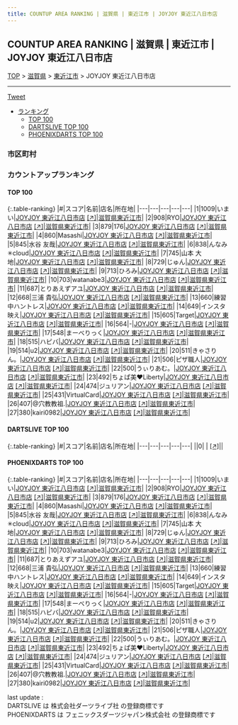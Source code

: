 ```yaml
---
title: COUNTUP AREA RANKING | 滋賀県 | 東近江市 | JOYJOY 東近江八日市店
---
```

## COUNTUP AREA RANKING | 滋賀県 | 東近江市 | JOYJOY 東近江八日市店

[TOP](/darts/rank/) > [滋賀県](/darts/rank/滋賀県/) > [東近江市](/darts/rank/滋賀県/東近江市/) > JOYJOY 東近江八日市店

___

<a href="https://twitter.com/share?ref_src=twsrc%5Etfw" data-text="COUNTUP AREA RANKING | 滋賀県東近江市JOYJOY 東近江八日市店" class="twitter-share-button" data-hashtags="DARTSLIVE,PHOENIXDARTS,darts,ダーツ" data-show-count="false">Tweet</a>

* [ランキング](#カウントアップランキング)
    * [TOP 100](#top-100)
    * [DARTSLIVE TOP 100](#dartslive-top-100)
    * [PHOENIXDARTS TOP 100](#phoenixdarts-top-100)

### 市区町村

<ul>

</ul>

### カウントアップランキング

#### TOP 100



{:.table-ranking}
|#|スコア|名前|店名|所在地|
|---|---|---|---|---|
|1|1009|<span class="rank-name-pd">いまい</span>|<a href="/darts/rank/shops/76844.html">JOYJOY 東近江八日市店</a> <a href="https://vs.phoenixdarts.com/jp/shop/shopDetailInfo/s_76844?s_seq=76844">[↗]</a>|<a href="/darts/rank/滋賀県/東近江市">滋賀県東近江市</a>|
|2|908|<span class="rank-name-pd">RYO</span>|<a href="/darts/rank/shops/76844.html">JOYJOY 東近江八日市店</a> <a href="https://vs.phoenixdarts.com/jp/shop/shopDetailInfo/s_76844?s_seq=76844">[↗]</a>|<a href="/darts/rank/滋賀県/東近江市">滋賀県東近江市</a>|
|3|879|<span class="rank-name-pd">176</span>|<a href="/darts/rank/shops/76844.html">JOYJOY 東近江八日市店</a> <a href="https://vs.phoenixdarts.com/jp/shop/shopDetailInfo/s_76844?s_seq=76844">[↗]</a>|<a href="/darts/rank/滋賀県/東近江市">滋賀県東近江市</a>|
|4|860|<span class="rank-name-pd">Masashi</span>|<a href="/darts/rank/shops/76844.html">JOYJOY 東近江八日市店</a> <a href="https://vs.phoenixdarts.com/jp/shop/shopDetailInfo/s_76844?s_seq=76844">[↗]</a>|<a href="/darts/rank/滋賀県/東近江市">滋賀県東近江市</a>|
|5|845|<span class="rank-name-pd"><span class="pro-icon-pd"></span>水谷 友哉</span>|<a href="/darts/rank/shops/76844.html">JOYJOY 東近江八日市店</a> <a href="https://vs.phoenixdarts.com/jp/shop/shopDetailInfo/s_76844?s_seq=76844">[↗]</a>|<a href="/darts/rank/滋賀県/東近江市">滋賀県東近江市</a>|
|6|838|<span class="rank-name-pd">んなみ✳︎cloud</span>|<a href="/darts/rank/shops/76844.html">JOYJOY 東近江八日市店</a> <a href="https://vs.phoenixdarts.com/jp/shop/shopDetailInfo/s_76844?s_seq=76844">[↗]</a>|<a href="/darts/rank/滋賀県/東近江市">滋賀県東近江市</a>|
|7|745|<span class="rank-name-pd"><span class="pro-icon-pd"></span>山本 大地</span>|<a href="/darts/rank/shops/76844.html">JOYJOY 東近江八日市店</a> <a href="https://vs.phoenixdarts.com/jp/shop/shopDetailInfo/s_76844?s_seq=76844">[↗]</a>|<a href="/darts/rank/滋賀県/東近江市">滋賀県東近江市</a>|
|8|729|<span class="rank-name-pd">じゅん</span>|<a href="/darts/rank/shops/76844.html">JOYJOY 東近江八日市店</a> <a href="https://vs.phoenixdarts.com/jp/shop/shopDetailInfo/s_76844?s_seq=76844">[↗]</a>|<a href="/darts/rank/滋賀県/東近江市">滋賀県東近江市</a>|
|9|713|<span class="rank-name-pd">ひろみ</span>|<a href="/darts/rank/shops/76844.html">JOYJOY 東近江八日市店</a> <a href="https://vs.phoenixdarts.com/jp/shop/shopDetailInfo/s_76844?s_seq=76844">[↗]</a>|<a href="/darts/rank/滋賀県/東近江市">滋賀県東近江市</a>|
|10|703|<span class="rank-name-pd">watanabe3</span>|<a href="/darts/rank/shops/76844.html">JOYJOY 東近江八日市店</a> <a href="https://vs.phoenixdarts.com/jp/shop/shopDetailInfo/s_76844?s_seq=76844">[↗]</a>|<a href="/darts/rank/滋賀県/東近江市">滋賀県東近江市</a>|
|11|687|<span class="rank-name-pd">とりあえずアユ</span>|<a href="/darts/rank/shops/76844.html">JOYJOY 東近江八日市店</a> <a href="https://vs.phoenixdarts.com/jp/shop/shopDetailInfo/s_76844?s_seq=76844">[↗]</a>|<a href="/darts/rank/滋賀県/東近江市">滋賀県東近江市</a>|
|12|668|<span class="rank-name-pd"><span class="pro-icon-pd"></span>三浦 貴弘</span>|<a href="/darts/rank/shops/76844.html">JOYJOY 東近江八日市店</a> <a href="https://vs.phoenixdarts.com/jp/shop/shopDetailInfo/s_76844?s_seq=76844">[↗]</a>|<a href="/darts/rank/滋賀県/東近江市">滋賀県東近江市</a>|
|13|660|<span class="rank-name-pd">練習中ハントレス</span>|<a href="/darts/rank/shops/76844.html">JOYJOY 東近江八日市店</a> <a href="https://vs.phoenixdarts.com/jp/shop/shopDetailInfo/s_76844?s_seq=76844">[↗]</a>|<a href="/darts/rank/滋賀県/東近江市">滋賀県東近江市</a>|
|14|649|<span class="rank-name-pd">インスタ映え</span>|<a href="/darts/rank/shops/76844.html">JOYJOY 東近江八日市店</a> <a href="https://vs.phoenixdarts.com/jp/shop/shopDetailInfo/s_76844?s_seq=76844">[↗]</a>|<a href="/darts/rank/滋賀県/東近江市">滋賀県東近江市</a>|
|15|605|<span class="rank-name-pd">Target</span>|<a href="/darts/rank/shops/76844.html">JOYJOY 東近江八日市店</a> <a href="https://vs.phoenixdarts.com/jp/shop/shopDetailInfo/s_76844?s_seq=76844">[↗]</a>|<a href="/darts/rank/滋賀県/東近江市">滋賀県東近江市</a>|
|16|564|<span class="rank-name-pd">-</span>|<a href="/darts/rank/shops/76844.html">JOYJOY 東近江八日市店</a> <a href="https://vs.phoenixdarts.com/jp/shop/shopDetailInfo/s_76844?s_seq=76844">[↗]</a>|<a href="/darts/rank/滋賀県/東近江市">滋賀県東近江市</a>|
|17|548|<span class="rank-name-pd">まーべりっく</span>|<a href="/darts/rank/shops/76844.html">JOYJOY 東近江八日市店</a> <a href="https://vs.phoenixdarts.com/jp/shop/shopDetailInfo/s_76844?s_seq=76844">[↗]</a>|<a href="/darts/rank/滋賀県/東近江市">滋賀県東近江市</a>|
|18|515|<span class="rank-name-pd">ハピバ</span>|<a href="/darts/rank/shops/76844.html">JOYJOY 東近江八日市店</a> <a href="https://vs.phoenixdarts.com/jp/shop/shopDetailInfo/s_76844?s_seq=76844">[↗]</a>|<a href="/darts/rank/滋賀県/東近江市">滋賀県東近江市</a>|
|19|514|<span class="rank-name-pd">u2</span>|<a href="/darts/rank/shops/76844.html">JOYJOY 東近江八日市店</a> <a href="https://vs.phoenixdarts.com/jp/shop/shopDetailInfo/s_76844?s_seq=76844">[↗]</a>|<a href="/darts/rank/滋賀県/東近江市">滋賀県東近江市</a>|
|20|511|<span class="rank-name-pd">きゃさりん。</span>|<a href="/darts/rank/shops/76844.html">JOYJOY 東近江八日市店</a> <a href="https://vs.phoenixdarts.com/jp/shop/shopDetailInfo/s_76844?s_seq=76844">[↗]</a>|<a href="/darts/rank/滋賀県/東近江市">滋賀県東近江市</a>|
|21|506|<span class="rank-name-pd">ピザ職人</span>|<a href="/darts/rank/shops/76844.html">JOYJOY 東近江八日市店</a> <a href="https://vs.phoenixdarts.com/jp/shop/shopDetailInfo/s_76844?s_seq=76844">[↗]</a>|<a href="/darts/rank/滋賀県/東近江市">滋賀県東近江市</a>|
|22|500|<span class="rank-name-pd">うぃりあむ。</span>|<a href="/darts/rank/shops/76844.html">JOYJOY 東近江八日市店</a> <a href="https://vs.phoenixdarts.com/jp/shop/shopDetailInfo/s_76844?s_seq=76844">[↗]</a>|<a href="/darts/rank/滋賀県/東近江市">滋賀県東近江市</a>|
|23|492|<span class="rank-name-pd">ちょぱ美❤️Liberty</span>|<a href="/darts/rank/shops/76844.html">JOYJOY 東近江八日市店</a> <a href="https://vs.phoenixdarts.com/jp/shop/shopDetailInfo/s_76844?s_seq=76844">[↗]</a>|<a href="/darts/rank/滋賀県/東近江市">滋賀県東近江市</a>|
|24|474|<span class="rank-name-pd">ジュリアン</span>|<a href="/darts/rank/shops/76844.html">JOYJOY 東近江八日市店</a> <a href="https://vs.phoenixdarts.com/jp/shop/shopDetailInfo/s_76844?s_seq=76844">[↗]</a>|<a href="/darts/rank/滋賀県/東近江市">滋賀県東近江市</a>|
|25|431|<span class="rank-name-pd">VirtualCard</span>|<a href="/darts/rank/shops/76844.html">JOYJOY 東近江八日市店</a> <a href="https://vs.phoenixdarts.com/jp/shop/shopDetailInfo/s_76844?s_seq=76844">[↗]</a>|<a href="/darts/rank/滋賀県/東近江市">滋賀県東近江市</a>|
|26|407|<span class="rank-name-pd">@穴教教祖.</span>|<a href="/darts/rank/shops/76844.html">JOYJOY 東近江八日市店</a> <a href="https://vs.phoenixdarts.com/jp/shop/shopDetailInfo/s_76844?s_seq=76844">[↗]</a>|<a href="/darts/rank/滋賀県/東近江市">滋賀県東近江市</a>|
|27|380|<span class="rank-name-pd">kairi0982</span>|<a href="/darts/rank/shops/76844.html">JOYJOY 東近江八日市店</a> <a href="https://vs.phoenixdarts.com/jp/shop/shopDetailInfo/s_76844?s_seq=76844">[↗]</a>|<a href="/darts/rank/滋賀県/東近江市">滋賀県東近江市</a>|


#### DARTSLIVE TOP 100



{:.table-ranking}
|#|スコア|名前|店名|所在地|
|---|---|---|---|---|
||0|<span class="rank-name-dl"> </span>|<a href="/darts/rank/shops/.html"></a> <a href="">[↗]</a>|<a href="/darts/rank//"></a>|


#### PHOENIXDARTS TOP 100



{:.table-ranking}
|#|スコア|名前|店名|所在地|
|---|---|---|---|---|
|1|1009|<span class="rank-name-pd">いまい</span>|<a href="/darts/rank/shops/76844.html">JOYJOY 東近江八日市店</a> <a href="https://vs.phoenixdarts.com/jp/shop/shopDetailInfo/s_76844?s_seq=76844">[↗]</a>|<a href="/darts/rank/滋賀県/東近江市">滋賀県東近江市</a>|
|2|908|<span class="rank-name-pd">RYO</span>|<a href="/darts/rank/shops/76844.html">JOYJOY 東近江八日市店</a> <a href="https://vs.phoenixdarts.com/jp/shop/shopDetailInfo/s_76844?s_seq=76844">[↗]</a>|<a href="/darts/rank/滋賀県/東近江市">滋賀県東近江市</a>|
|3|879|<span class="rank-name-pd">176</span>|<a href="/darts/rank/shops/76844.html">JOYJOY 東近江八日市店</a> <a href="https://vs.phoenixdarts.com/jp/shop/shopDetailInfo/s_76844?s_seq=76844">[↗]</a>|<a href="/darts/rank/滋賀県/東近江市">滋賀県東近江市</a>|
|4|860|<span class="rank-name-pd">Masashi</span>|<a href="/darts/rank/shops/76844.html">JOYJOY 東近江八日市店</a> <a href="https://vs.phoenixdarts.com/jp/shop/shopDetailInfo/s_76844?s_seq=76844">[↗]</a>|<a href="/darts/rank/滋賀県/東近江市">滋賀県東近江市</a>|
|5|845|<span class="rank-name-pd"><span class="pro-icon-pd"></span>水谷 友哉</span>|<a href="/darts/rank/shops/76844.html">JOYJOY 東近江八日市店</a> <a href="https://vs.phoenixdarts.com/jp/shop/shopDetailInfo/s_76844?s_seq=76844">[↗]</a>|<a href="/darts/rank/滋賀県/東近江市">滋賀県東近江市</a>|
|6|838|<span class="rank-name-pd">んなみ✳︎cloud</span>|<a href="/darts/rank/shops/76844.html">JOYJOY 東近江八日市店</a> <a href="https://vs.phoenixdarts.com/jp/shop/shopDetailInfo/s_76844?s_seq=76844">[↗]</a>|<a href="/darts/rank/滋賀県/東近江市">滋賀県東近江市</a>|
|7|745|<span class="rank-name-pd"><span class="pro-icon-pd"></span>山本 大地</span>|<a href="/darts/rank/shops/76844.html">JOYJOY 東近江八日市店</a> <a href="https://vs.phoenixdarts.com/jp/shop/shopDetailInfo/s_76844?s_seq=76844">[↗]</a>|<a href="/darts/rank/滋賀県/東近江市">滋賀県東近江市</a>|
|8|729|<span class="rank-name-pd">じゅん</span>|<a href="/darts/rank/shops/76844.html">JOYJOY 東近江八日市店</a> <a href="https://vs.phoenixdarts.com/jp/shop/shopDetailInfo/s_76844?s_seq=76844">[↗]</a>|<a href="/darts/rank/滋賀県/東近江市">滋賀県東近江市</a>|
|9|713|<span class="rank-name-pd">ひろみ</span>|<a href="/darts/rank/shops/76844.html">JOYJOY 東近江八日市店</a> <a href="https://vs.phoenixdarts.com/jp/shop/shopDetailInfo/s_76844?s_seq=76844">[↗]</a>|<a href="/darts/rank/滋賀県/東近江市">滋賀県東近江市</a>|
|10|703|<span class="rank-name-pd">watanabe3</span>|<a href="/darts/rank/shops/76844.html">JOYJOY 東近江八日市店</a> <a href="https://vs.phoenixdarts.com/jp/shop/shopDetailInfo/s_76844?s_seq=76844">[↗]</a>|<a href="/darts/rank/滋賀県/東近江市">滋賀県東近江市</a>|
|11|687|<span class="rank-name-pd">とりあえずアユ</span>|<a href="/darts/rank/shops/76844.html">JOYJOY 東近江八日市店</a> <a href="https://vs.phoenixdarts.com/jp/shop/shopDetailInfo/s_76844?s_seq=76844">[↗]</a>|<a href="/darts/rank/滋賀県/東近江市">滋賀県東近江市</a>|
|12|668|<span class="rank-name-pd"><span class="pro-icon-pd"></span>三浦 貴弘</span>|<a href="/darts/rank/shops/76844.html">JOYJOY 東近江八日市店</a> <a href="https://vs.phoenixdarts.com/jp/shop/shopDetailInfo/s_76844?s_seq=76844">[↗]</a>|<a href="/darts/rank/滋賀県/東近江市">滋賀県東近江市</a>|
|13|660|<span class="rank-name-pd">練習中ハントレス</span>|<a href="/darts/rank/shops/76844.html">JOYJOY 東近江八日市店</a> <a href="https://vs.phoenixdarts.com/jp/shop/shopDetailInfo/s_76844?s_seq=76844">[↗]</a>|<a href="/darts/rank/滋賀県/東近江市">滋賀県東近江市</a>|
|14|649|<span class="rank-name-pd">インスタ映え</span>|<a href="/darts/rank/shops/76844.html">JOYJOY 東近江八日市店</a> <a href="https://vs.phoenixdarts.com/jp/shop/shopDetailInfo/s_76844?s_seq=76844">[↗]</a>|<a href="/darts/rank/滋賀県/東近江市">滋賀県東近江市</a>|
|15|605|<span class="rank-name-pd">Target</span>|<a href="/darts/rank/shops/76844.html">JOYJOY 東近江八日市店</a> <a href="https://vs.phoenixdarts.com/jp/shop/shopDetailInfo/s_76844?s_seq=76844">[↗]</a>|<a href="/darts/rank/滋賀県/東近江市">滋賀県東近江市</a>|
|16|564|<span class="rank-name-pd">-</span>|<a href="/darts/rank/shops/76844.html">JOYJOY 東近江八日市店</a> <a href="https://vs.phoenixdarts.com/jp/shop/shopDetailInfo/s_76844?s_seq=76844">[↗]</a>|<a href="/darts/rank/滋賀県/東近江市">滋賀県東近江市</a>|
|17|548|<span class="rank-name-pd">まーべりっく</span>|<a href="/darts/rank/shops/76844.html">JOYJOY 東近江八日市店</a> <a href="https://vs.phoenixdarts.com/jp/shop/shopDetailInfo/s_76844?s_seq=76844">[↗]</a>|<a href="/darts/rank/滋賀県/東近江市">滋賀県東近江市</a>|
|18|515|<span class="rank-name-pd">ハピバ</span>|<a href="/darts/rank/shops/76844.html">JOYJOY 東近江八日市店</a> <a href="https://vs.phoenixdarts.com/jp/shop/shopDetailInfo/s_76844?s_seq=76844">[↗]</a>|<a href="/darts/rank/滋賀県/東近江市">滋賀県東近江市</a>|
|19|514|<span class="rank-name-pd">u2</span>|<a href="/darts/rank/shops/76844.html">JOYJOY 東近江八日市店</a> <a href="https://vs.phoenixdarts.com/jp/shop/shopDetailInfo/s_76844?s_seq=76844">[↗]</a>|<a href="/darts/rank/滋賀県/東近江市">滋賀県東近江市</a>|
|20|511|<span class="rank-name-pd">きゃさりん。</span>|<a href="/darts/rank/shops/76844.html">JOYJOY 東近江八日市店</a> <a href="https://vs.phoenixdarts.com/jp/shop/shopDetailInfo/s_76844?s_seq=76844">[↗]</a>|<a href="/darts/rank/滋賀県/東近江市">滋賀県東近江市</a>|
|21|506|<span class="rank-name-pd">ピザ職人</span>|<a href="/darts/rank/shops/76844.html">JOYJOY 東近江八日市店</a> <a href="https://vs.phoenixdarts.com/jp/shop/shopDetailInfo/s_76844?s_seq=76844">[↗]</a>|<a href="/darts/rank/滋賀県/東近江市">滋賀県東近江市</a>|
|22|500|<span class="rank-name-pd">うぃりあむ。</span>|<a href="/darts/rank/shops/76844.html">JOYJOY 東近江八日市店</a> <a href="https://vs.phoenixdarts.com/jp/shop/shopDetailInfo/s_76844?s_seq=76844">[↗]</a>|<a href="/darts/rank/滋賀県/東近江市">滋賀県東近江市</a>|
|23|492|<span class="rank-name-pd">ちょぱ美❤️Liberty</span>|<a href="/darts/rank/shops/76844.html">JOYJOY 東近江八日市店</a> <a href="https://vs.phoenixdarts.com/jp/shop/shopDetailInfo/s_76844?s_seq=76844">[↗]</a>|<a href="/darts/rank/滋賀県/東近江市">滋賀県東近江市</a>|
|24|474|<span class="rank-name-pd">ジュリアン</span>|<a href="/darts/rank/shops/76844.html">JOYJOY 東近江八日市店</a> <a href="https://vs.phoenixdarts.com/jp/shop/shopDetailInfo/s_76844?s_seq=76844">[↗]</a>|<a href="/darts/rank/滋賀県/東近江市">滋賀県東近江市</a>|
|25|431|<span class="rank-name-pd">VirtualCard</span>|<a href="/darts/rank/shops/76844.html">JOYJOY 東近江八日市店</a> <a href="https://vs.phoenixdarts.com/jp/shop/shopDetailInfo/s_76844?s_seq=76844">[↗]</a>|<a href="/darts/rank/滋賀県/東近江市">滋賀県東近江市</a>|
|26|407|<span class="rank-name-pd">@穴教教祖.</span>|<a href="/darts/rank/shops/76844.html">JOYJOY 東近江八日市店</a> <a href="https://vs.phoenixdarts.com/jp/shop/shopDetailInfo/s_76844?s_seq=76844">[↗]</a>|<a href="/darts/rank/滋賀県/東近江市">滋賀県東近江市</a>|
|27|380|<span class="rank-name-pd">kairi0982</span>|<a href="/darts/rank/shops/76844.html">JOYJOY 東近江八日市店</a> <a href="https://vs.phoenixdarts.com/jp/shop/shopDetailInfo/s_76844?s_seq=76844">[↗]</a>|<a href="/darts/rank/滋賀県/東近江市">滋賀県東近江市</a>|


<div class="footer border-top border-gray-light mt-5 pt-3 text-right text-gray">
    last update : <span style="font-weight: italic" id="foot_last_modified"></span><br />
    DARTSLIVE は 株式会社ダーツライブ社 の登録商標です<br />
    PHOENIXDARTS は フェニックスダーツジャパン株式会社 の登録商標です<br />
</div>

<script src="https://cdnjs.cloudflare.com/ajax/libs/jquery.tablesorter/2.31.3/js/jquery.tablesorter.min.js" integrity="sha512-qzgd5cYSZcosqpzpn7zF2ZId8f/8CHmFKZ8j7mU4OUXTNRd5g+ZHBPsgKEwoqxCtdQvExE5LprwwPAgoicguNg==" crossorigin="anonymous" referrerpolicy="no-referrer"></script>
<link rel="stylesheet" href="https://cdnjs.cloudflare.com/ajax/libs/jquery.tablesorter/2.31.3/css/theme.default.min.css" integrity="sha512-wghhOJkjQX0Lh3NSWvNKeZ0ZpNn+SPVXX1Qyc9OCaogADktxrBiBdKGDoqVUOyhStvMBmJQ8ZdMHiR3wuEq8+w==" crossorigin="anonymous" referrerpolicy="no-referrer" />
<script>
$(function() {
    $(".table-ranking").tablesorter({sortList:[[0, 0]]});
    $("#foot_last_modified").text(formatDate(new Date(document.lastModified), 'yyyy-MM-dd HH:mm:ss'));
});
</script>

<script async src="https://platform.twitter.com/widgets.js" charset="utf-8"></script>